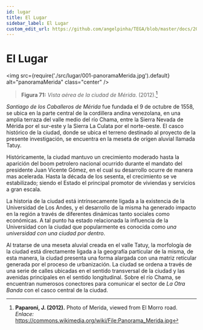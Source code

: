 ```yaml
---
id: lugar
title: El Lugar
sidebar_label: El Lugar
custom_edit_url: https://github.com/angelpinha/TEGA/blob/master/docs/20-lugar.md
---
```


# El Lugar

<img src={require('./src/lugar/001-panoramaMerida.jpg').default} alt="panoramaMerida" class="center" />

<!-- ![panoramaMerida](./src/lugar/001-panoramaMerida.jpg) -->

> **Figura 71:**
> *Vista aérea de la ciudad de Mérida*.
> (2012).[^1]

*Santiago de los Caballeros de Mérida* fue fundada el 9 de octubre de 1558, se ubica en la parte central de la cordillera andina venezolana, en una amplia terraza del valle medio del río Chama, entre la Sierra Nevada de Mérida por el sur-este y la Sierra La Culata por el norte-oeste. El casco histórico de la ciudad, donde se ubica el terreno destinado al proyecto de la presente investigación, se encuentra en la meseta de origen aluvial llamada Tatuy.

Históricamente, la ciudad mantuvo un crecimiento moderado hasta la aparición del boom petrolero nacional ocurrido durante el mandato del presidente Juan Vicente Gómez, en el cual su desarrollo ocurre de manera mas acelerada. Hasta la década de los sesenta, el crecimiento se ve estabilizado; siendo el Estado el principal promotor de viviendas y servicios a gran escala.

La historia de la ciudad está intrínsecamente ligada a la existencia de la Universidad de Los Andes, y el desarrollo de la misma ha generado impacto en la región a través de diferentes dinámicas tanto sociales como económicas. A tal punto ha estado relacionada la influencia de la Universidad con la ciudad que popularmente es conocida como *una universidad con una ciudad por dentro*.

Al tratarse de una meseta aluvial creada en el valle Tatuy, la morfología de la ciudad está directamente ligada a la geografía particular de la misma, de esta manera, la ciudad presenta una forma alargada con una matriz reticular generada por el proceso de urbanización. La ciudad se ordena a través de una serie de calles ubicadas en el sentido transversal de la ciudad y las avenidas principales en el sentido longitudinal. Sobre el río Chama, se encuentran numerosos conectores para comunicar el sector de *La Otra Banda* con el casco central de la ciudad.

[^1]: **Paparoni, J. (2012).** Photo of Merida, viewed from El Morro road. *Enlace:* https://commons.wikimedia.org/wiki/File:Panorama_Merida.jpg
